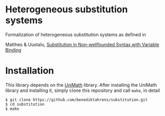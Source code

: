 # Heterogeneous substitution systems

Formalization of heterogeneous substitution systems as defined in

Matthes & Uustalu, [Substitution in Non-wellfounded Syntax with Variable Binding](http://www.irit.fr/~Ralph.Matthes/papers/MatthesUustalu-final.pdf)

# Installation

This library depends on the [UniMath](https://github.com/UniMath/UniMath) library. 
After installing the UniMath library and installing it, simply clone this repository and call `make`, in detail
```
$ git clone https://github.com/benediktahrens/substitution.git
$ cd substitution
$ make
```

